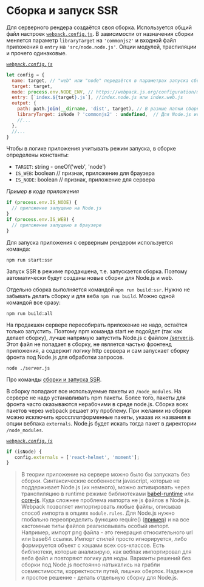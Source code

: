 # Сборка и запуск SSR

Для серверного рендера создаётся своя сборка. Используется общий файл настроек [`webpack.config.js`](https://github.com/ylabio/react-skeleton/blob/master/webpack.config.js). 
В зависимости от назначения сборки меняется параметр `libraryTarget` на `'commonjs2'` и входной файл приложения в `entry` на `'src/node.node.js'`. 
Опции модулей, траспиляции и прочего одинаковые. 

*[`webpack.config.js`](https://github.com/ylabio/react-skeleton/blob/master/webpack.config.js)*
```js
let config = {
  name: target, // "web" или "node" передаётся в параметрах запуска сборки
  target: target,
  mode: process.env.NODE_ENV, // https://webpack.js.org/configuration/mode/
  entry: [`index.${target}.js`], //index.node.js или index.web.js
  output: {
    path: path.join(__dirname, 'dist', target), // В разные папки сборки
    libraryTarget: isNode ? 'commonjs2' : undefined,  // Для Node.js используется модули в CommonJS
    //...
  },
  //...
}
```

Чтобы в логике приложения учитывать режим запуска, в сборке определены константы:

- `TARGET`: string - oneOf('web', 'node')
- `IS_WEB`: boolean // признак, приложение для браузера
- `IS_NODE`: boolean // признак, приложение для сервера

*Пример в коде приложения*
```js
if (process.env.IS_NODE) {
  // приложение запущено на Node.js
}
if (process.env.IS_WEB) {
  // приложение запущено в браузере
}
````

Для запуска приложения с серверным рендером используется команда: 
```
npm run start:ssr 
```

Запуск SSR в режиме продакшена, т.е. запускается сборка. Поэтому автоматически будут созданы новые сборки для Node.js и web. 

Отдельно сборка выполняется командой `npm run build:ssr`. Нужно не забывать делать сборку и для веба `npm run build`. 
Можно одной командой все сразу: 
```
npm run build:all
```

На продакшен сервере пересобирать приложение не надо, остаётся только запустить. Поэтому npm команда start не подойдет (так как делает сборку),
лучше напрямую запустить Node.js с файлом [/server.js](https://github.com/ylabio/react-skeleton/blob/master/server.js). Этот файл не попадает в сборку, не является частью фронтенд приложения, 
а содержит логику http сервера и сам запускает сборку фронта под Node.js для обработки запросов.
```
node ./server.js
```

Про команды [сборки и запуска SSR](/docs/installation/build.md).

В сборку попадают все используемые пакеты из `/node_modules`. На сервере не надо устанавливать npm пакеты. 
Более того, пакеты для фронта часто оказываются нерабочими в среде node.js. Сборка всех пакетов через webpack решает эту проблему. 
При желании из сборки можно исключить кроссплатформенные пакеты, указав их названия в опции вебпака `externals`. 
Node.js будет искать тогда пакет в директории `/node_modules`. 

*[`webpack.config.js`](https://github.com/ylabio/react-skeleton/blob/master/webpack.config.js)*
```js
if (isNode) {
   config.externals = ['react-helmet', 'moment'];
}
```
   
> В теории приложение на сервере можно было бы запускать без сборки. 
Синтаксические особенности javascript, которые не поддерживает Node.js (их немного), можно активировать через транспиляцию 
в runtime режиме библиотеками [babel-runtime](https://babeljs.io/docs/en/babel-runtime) 
или [core-js](https://github.com/zloirock/core-js). 
Куда сложнее проблема импорта не js файлов в Node.js. Webpack позволяет импортировать любые файлы, описывав способ 
импорта в опциях `module.rules`. Для Node.js нужно глобально переопределить функцию require() 
([пример](https://stackoverflow.com/questions/19903398/node-js-customize-require-function-globally)) 
и на все кастомные типы файлов реализовывать особый импорт. Например, импорт png файла - это генерация относительного url или base64 ссылки.
Импорт стилей просто игнорируется, либо формируется объект с хэшами всех ccs-классов. Есть библиотеки, которые анализирую, 
как вебпак импортировал для веба файл и повторяют логику для ноды. Варианты решений без сборки под Node.js постоянно натыкались 
на грабли совместимости, корректности путей, лишних оберток. 
Надежное и простое решение - делать отдельную сборку для Node.js.

